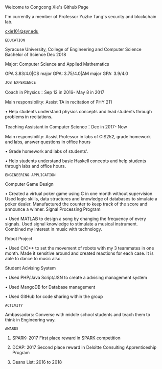 Welcome to Congcong Xie's Github Page

I'm currently a member of Professor Yuzhe Tang's security and blockchain lab.

cxie101@syr.edu

    EDUCATION
    
Syracuse University, College of Engineering and Computer Science Bachelor of Science Dec 2018 

Major: Computer Science and Applied Mathematics 


GPA 3.83/4.0|CS major GPA: 3.75/4.0|AM major GPA: 3.9/4.0 

    JOB EXPERIENCE
    
Coach in Physics：Sep 12 in 2016- May 8 in 2017

Main responsibility: Assist TA in recitation of PHY 211

•	Help students understand physics concepts and lead students through problems in recitations.

Teaching Assistant in Computer Science：Dec in 2017- Now 

Main responsibility: Assist Professor in labs of CIS252, grade homework and labs, answer questions in office hours

•	Grade homework and labs of students’. 

•	Help students understand basic Haskell concepts and help students through labs and office hours.
 
    ENGINEERING APPLICATION
    
Computer Game Design

•	Created a virtual poker game using C in one month without supervision. Used logic skills, data structures and knowledge of databases to simulate a poker dealer. Manufactured the counter to keep track of the score and announce a winner.
Signal Processing Program

•	Used MATLAB to design a song by changing the frequency of every signals. Used signal knowledge to stimulate a musical instrument. Combined my interest in music with technology.

Robot Project

•	Used C/C++ to set the movement of robots with my 3 teammates in one month. Made it sensitive around and created reactions for each case. It is able to dance to music also. 

Student Advising System

•	Used PHP/Java Script/JSN to create a advising management system

•	Used MangoDB for Database management

•	Used GitHub for code sharing within the group

    ACTIVITY
    
Ambassadors:  Converse with middle school students and teach them to think in Engineering way.

    AWARDS
1.  SPARK:  2017
    First place reward in SPARK competition 

2.  DCAP:  2017
    Second place reward in Deloitte Consulting Apprenticeship Program 

3.  Deans List:  2016 to 2018
